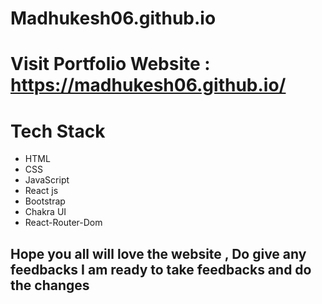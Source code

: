 # Madhukesh06.github.io

# Visit Portfolio Website : https://madhukesh06.github.io/


# Tech Stack
* HTML
* CSS
* JavaScript
* React js
* Bootstrap
* Chakra UI
* React-Router-Dom

## Hope you all will love the website , Do give any feedbacks I am ready to take feedbacks and do the changes #



